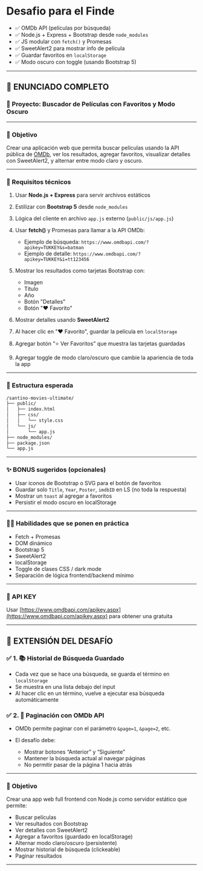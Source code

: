 # Desafio para el Finde

* ✅ OMDb API (películas por búsqueda)
* ✅ Node.js + Express + Bootstrap desde `node_modules`
* ✅ JS modular con `fetch()` y Promesas
* ✅ SweetAlert2 para mostrar info de película
* ✅ Guardar favoritos en `localStorage`
* ✅ Modo oscuro con toggle (usando Bootstrap 5)

---

## 🎯 ENUNCIADO COMPLETO

### 🧠 Proyecto: **Buscador de Películas con Favoritos y Modo Oscuro**

---

### 🚀 Objetivo

Crear una aplicación web que permita buscar películas usando la API pública de [OMDb](https://www.omdbapi.com/), ver los resultados, agregar favoritos, visualizar detalles con SweetAlert2, y alternar entre modo claro y oscuro.

---

### 🧩 Requisitos técnicos

1. Usar **Node.js + Express** para servir archivos estáticos
2. Estilizar con **Bootstrap 5** desde `node_modules`
3. Lógica del cliente en archivo `app.js` externo (`public/js/app.js`)
4. Usar **fetch()** y Promesas para llamar a la API OMDb:

   * Ejemplo de búsqueda: `https://www.omdbapi.com/?apikey=TUKKEY&s=batman`
   * Ejemplo de detalle: `https://www.omdbapi.com/?apikey=TUKKEY&i=tt123456`
5. Mostrar los resultados como tarjetas Bootstrap con:

   * Imagen
   * Título
   * Año
   * Botón "Detalles"
   * Botón "❤️ Favorito"
6. Mostrar detalles usando **SweetAlert2**
7. Al hacer clic en "❤️ Favorito", guardar la película en `localStorage`
8. Agregar botón "⭐ Ver Favoritos" que muestra las tarjetas guardadas
9. Agregar toggle de modo claro/oscuro que cambie la apariencia de toda la app

---

### 📂 Estructura esperada

```bash
/santino-movies-ultimate/
├── public/
│   ├── index.html
│   ├── css/
│   │   └── style.css
│   └── js/
│       └── app.js
├── node_modules/
├── package.json
└── app.js
```

---

### ✨ BONUS sugeridos (opcionales)

* Usar iconos de Bootstrap o SVG para el botón de favoritos
* Guardar solo `Title`, `Year`, `Poster`, `imdbID` en LS (no toda la respuesta)
* Mostrar un `toast` al agregar a favoritos
* Persistir el modo oscuro en localStorage

---

### 🧑‍🏫 Habilidades que se ponen en práctica

* Fetch + Promesas
* DOM dinámico
* Bootstrap 5
* SweetAlert2
* localStorage
* Toggle de clases CSS / dark mode
* Separación de lógica frontend/backend mínimo

---

### 📌 API KEY

Usar [https://www.omdbapi.com/apikey.aspx](https://www.omdbapi.com/apikey.aspx) para obtener una gratuita

---

## 🧱 EXTENSIÓN DEL DESAFÍO

### ✅ 1. 📚 **Historial de Búsqueda Guardado**

* Cada vez que se hace una búsqueda, se guarda el término en `localStorage`
* Se muestra en una lista debajo del input
* Al hacer clic en un término, vuelve a ejecutar esa búsqueda automáticamente

### ✅ 2. 📄 **Paginación con OMDb API**

* OMDb permite paginar con el parámetro `&page=1`, `&page=2`, etc.
* El desafío debe:

  * Mostrar botones “Anterior” y “Siguiente”
  * Mantener la búsqueda actual al navegar páginas
  * No permitir pasar de la página 1 hacia atrás

---

### 🎯 Objetivo

Crear una app web full frontend con Node.js como servidor estático que permite:

* Buscar películas
* Ver resultados con Bootstrap
* Ver detalles con SweetAlert2
* Agregar a favoritos (guardado en localStorage)
* Alternar modo claro/oscuro (persistente)
* Mostrar historial de búsqueda (clickeable)
* Paginar resultados

---
